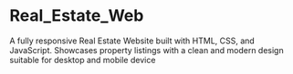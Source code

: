 # Real_Estate_Web
A fully responsive Real Estate Website built with HTML, CSS, and JavaScript. Showcases property listings with a clean and modern design suitable for desktop and mobile device
